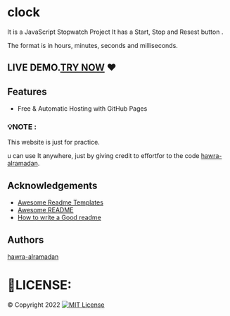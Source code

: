 # clock

It is a JavaScript Stopwatch Project It has a Start, Stop and Resest button .

The format is in hours, minutes, seconds and milliseconds.


## LIVE DEMO.[TRY NOW](https://hawra-alramadan.github.io/Stopwatch/) ♥


## Features

 - Free & Automatic Hosting with GitHub Pages 



### 💡NOTE :
 This website is just for practice.
 

u can use It anywhere, just by giving credit to effortfor to the code [hawra-alramadan](https://github.com/hawra-alramadan).



## Acknowledgements

 - [Awesome Readme Templates](https://awesomeopensource.com/project/elangosundar/awesome-README-templates)
 - [Awesome README](https://github.com/matiassingers/awesome-readme)
 - [How to write a Good readme](https://bulldogjob.com/news/449-how-to-write-a-good-readme-for-your-github-project)

## Authors

 [hawra-alramadan](https://github.com/hawra-alramadan)


# 🔐LICENSE:
©  Copyright 2022 [![MIT License](https://img.shields.io/badge/License-MIT-green.svg)](License.txt)
